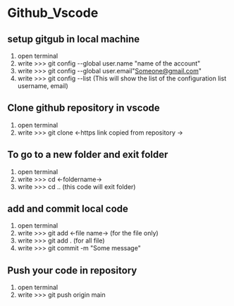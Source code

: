# Github_Vscode

## setup gitgub in local machine
1. open terminal
2. write >>> git config --global user.name "name of the account"
3. write >>> git config --global user.email"Someone@gmail.com"
4. write >>> git config --list (This will show the list of the configuration list username, email)

## Clone github repository in vscode
1. open terminal
2. write >>> git clone <-https link copied from repository ->

## To go to a new folder and exit folder
1. open terminal
2. write >>> cd <-foldername->
3. write >>> cd .. (this code will exit folder)

## add and commit local code 
1. open terminal
2. write >>> git add <-file name-> (for the file only)
3. write >>> git add .  (for all file)
4. write >>> git commit -m "Some message"

## Push your code in repository
1. open terminal
2. write >>> git push origin main
